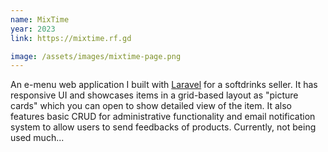 ```yaml
---
name: MixTime
year: 2023
link: https://mixtime.rf.gd

image: /assets/images/mixtime-page.png
---
```


An e-menu web application I built with [Laravel](https://laravel.com) for a softdrinks seller. It has responsive UI and showcases items in a grid-based layout as "picture cards" which you can open to show detailed view of the item. It also features basic CRUD for administrative functionality and email notification system to allow users to send feedbacks of products. Currently, not being used much...
